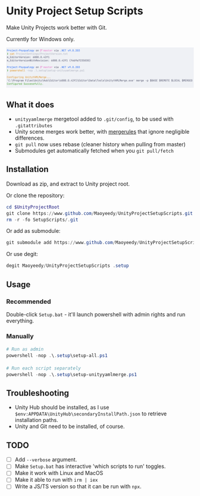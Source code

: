 # Unity Project Setup Scripts

Make Unity Projects work better with Git.

Currently for Windows only.

<!-- add screenshot.png -->

![Screenshot](Public/ScreenshotAlt.png)

## What it does

- `unityyamlmerge` mergetool added to `.git/config`, to be used with `.gitattributes`
- Unity scene merges work better, with [mergerules](mergerules.txt) that ignore negligible differences.
- `git pull` now uses rebase (cleaner history when pulling from master)
- Submodules get automatically fetched when you `git pull/fetch`

## Installation

Download as zip, and extract to Unity project root.

Or clone the repository:
```powershell
cd $UnityProjectRoot
git clone https://www.github.com/Maoyeedy/UnityProjectSetupScripts.git .setup
rm -r -fo SetupScripts/.git
```

Or add as submodule:
```powershell
git submodule add https://www.github.com/Maoyeedy/UnityProjectSetupScripts.git .setup
```

Or use degit:
```powershell
degit Maoyeedy/UnityProjectSetupScripts .setup
```

## Usage

### Recommended
Double-click `Setup.bat` - it'll launch powershell with admin rights and run everything.

### Manually
```powershell
# Run as admin
powershell -nop .\.setup\setup-all.ps1

# Run each script separately
powershell -nop .\.setup\setup-unityyamlmerge.ps1
```

## Troubleshooting

- Unity Hub should be installed, as I use `$env:APPDATA\UnityHub\secondaryInstallPath.json` to retrieve installation paths.
- Unity and Git need to be installed, of course.

## TODO
- [ ] Add `--verbose` argument.
- [ ] Make `Setup.bat` has interactive 'which scripts to run' toggles.
- [ ] Make it work with Linux and MacOS
- [ ] Make it able to run with `irm | iex`
- [ ] Write a JS/TS version so that it can be run with `npx`.

